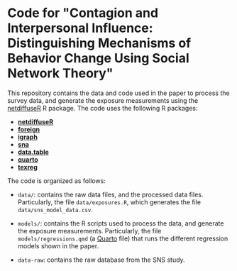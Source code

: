 # Code for "Contagion and Interpersonal Influence: Distinguishing Mechanisms of Behavior Change Using Social Network Theory"

This repository contains the data and code used in the paper to process the survey data, and generate the exposure measurements using the [netdiffuseR](https://cran.r-project.org/package=netdiffuseR) R package. The code uses the following R packages:

- [**netdiffuseR**](https://cran.r-project.com/package=netdiffuseR)
- [**foreign**](https://cran.r-project.com/package=foreign)
- [**igraph**](https://cran.r-project.com/package=igraph)
- [**sna**](https://cran.r-project.com/package=sna)
- [**data.table**](https://cran.r-project.com/package=data.table)
- [**quarto**](https://cran.r-project.com/package=quarto)
- [**texreg**](https://cran.r-project.com/package=texreg)

The code is organized as follows:

- `data/`: contains the raw data files, and the processed data files. Particularly, the file `data/exposures.R`, which generates the file `data/sns_model_data.csv`.

- `models/`: contains the R scripts used to process the data, and generate the exposure measurements. Particularly, the file `models/regressions.qmd` (a [Quarto](https://quarto.org) file) that runs the different regression models shown in the paper.

- `data-raw`: contains the raw database from the SNS study.

